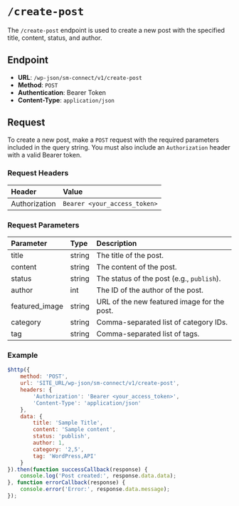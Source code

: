 # `/create-post` 

The `/create-post` endpoint is used to create a new post with the specified title, content, status, and author.

## Endpoint

- **URL**: `/wp-json/sm-connect/v1/create-post`
- **Method**: `POST`
- **Authentication**: Bearer Token
- **Content-Type**: `application/json`

## Request

To create a new post, make a `POST` request with the required parameters included in the query string. You must also include an `Authorization` header with a valid Bearer token.

### Request Headers

| Header           | Value                                          | 
|:-----------------|:-----------------------------------------------| 
| Authorization    | `Bearer <your_access_token>`                   | 

### Request Parameters

| Parameter         | Type   | Description                                  |
|:------------------|:-------|:---------------------------------------------|
| title             | string | The title of the post.                       |
| content           | string | The content of the post.                     |
| status            | string | The status of the post (e.g., `publish`).    |
| author            | int    | The ID of the author of the post.            |
| featured_image    | string | URL of the new featured image for the post.  |
| category          | string | Comma-separated list of category IDs.        |
| tag               | string | Comma-separated list of tags.                |

### Example 

```javascript
$http({
    method: 'POST',
    url: 'SITE_URL/wp-json/sm-connect/v1/create-post',
    headers: {
        'Authorization': 'Bearer <your_access_token>',
        'Content-Type': 'application/json'
    },
    data: {
        title: 'Sample Title',
        content: 'Sample content',
        status: 'publish',
        author: 1,
        category: '2,5', 
        tag: 'WordPress,API' 
    }
}).then(function successCallback(response) {
    console.log('Post created:', response.data.data);
}, function errorCallback(response) {
    console.error('Error:', response.data.message);
});
```
